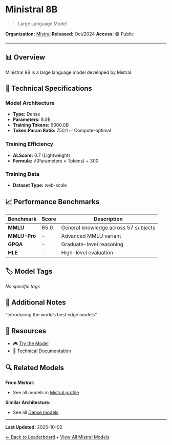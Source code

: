 # Ministral 8B

> Large Language Model

**Organization:** [Mistral](../../labs/mistral.md)
**Released:** Oct/2024
**Access:** 🟢 Public

---

## 📊 Overview

Ministral 8B is a large language model developed by Mistral.

## 🔧 Technical Specifications

### Model Architecture
- **Type:** Dense
- **Parameters:** 8.0B
- **Training Tokens:** 6000.0B
- **Token:Param Ratio:** 750:1 ✅ Compute-optimal

### Training Efficiency
- **ALScore:** 0.7 (Lightweight)
- **Formula:** √(Parameters × Tokens) ÷ 300

### Training Data
- **Dataset Type:** web-scale

## 📈 Performance Benchmarks

| Benchmark | Score | Description |
|-----------|-------|-------------|
| **MMLU** | 65.0 | General knowledge across 57 subjects |
| **MMLU-Pro** | - | Advanced MMLU variant |
| **GPQA** | - | Graduate-level reasoning |
| **HLE** | - | High-level evaluation |

## 🏷️ Model Tags

_No specific tags_

## 📝 Additional Notes

"Introducing the world’s best edge models"

## 🔗 Resources

- 🎮 [Try the Model](https://huggingface.co/mistralai/Ministral-8B-Instruct-2410)
- 📄 [Technical Documentation](https://mistral.ai/news/ministraux/)

## 🔍 Related Models

**From Mistral:**
- See all models in [Mistral profile](../../labs/mistral.md)

**Similar Architecture:**
- See all [Dense models](../../architectures/dense.md)

---

**Last Updated:** 2025-10-02

[← Back to Leaderboard](../../README.md) • [View All Mistral Models](../../labs/mistral.md)
